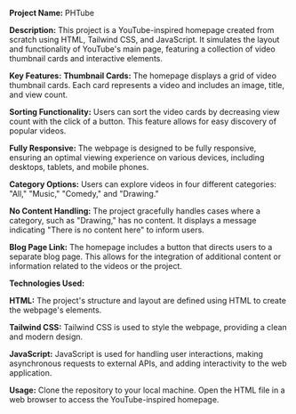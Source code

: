 **Project Name:** PHTube

**Description:**
This project is a YouTube-inspired homepage created from scratch using HTML, Tailwind CSS, and JavaScript. It simulates the layout and functionality of YouTube's main page, featuring a collection of video thumbnail cards and interactive elements.

**Key Features:**
**Thumbnail Cards:** The homepage displays a grid of video thumbnail cards. Each card represents a video and includes an image, title, and view count.

**Sorting Functionality:** Users can sort the video cards by decreasing view count with the click of a button. This feature allows for easy discovery of popular videos.

**Fully Responsive:** The webpage is designed to be fully responsive, ensuring an optimal viewing experience on various devices, including desktops, tablets, and mobile phones.

**Category Options:** Users can explore videos in four different categories: "All," "Music," "Comedy," and "Drawing."

**No Content Handling:** The project gracefully handles cases where a category, such as "Drawing," has no content. It displays a message indicating "There is no content here" to inform users.

**Blog Page Link:** The homepage includes a button that directs users to a separate blog page. This allows for the integration of additional content or information related to the videos or the project.

**Technologies Used:**

**HTML:** The project's structure and layout are defined using HTML to create the webpage's elements.

**Tailwind CSS:** Tailwind CSS is used to style the webpage, providing a clean and modern design.

**JavaScript:** JavaScript is used for handling user interactions, making asynchronous requests to external APIs, and adding interactivity to the web application.

**Usage:**
Clone the repository to your local machine.
Open the HTML file in a web browser to access the YouTube-inspired homepage.

